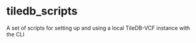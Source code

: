 # tiledb_scripts
A set of scripts for setting up and using a local TileDB-VCF instance with the CLI
